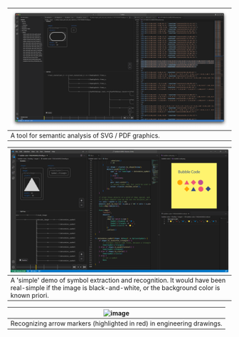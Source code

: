 |![](pdfeye-1.png)|
|-----|
|A tool for semantic analysis of SVG / PDF graphics.|

|![](bubble-code-dark.png)|
|-----|
|A 'simple' demo of symbol extraction and recognition. It would have been real-simple if the image is black-and-white, or the background color is known priori.|

|![image](https://github.com/visioncortex/.github/assets/1782664/20fc6361-177e-47a9-87f1-c4745f83cd6b)|
|-----|
|Recognizing arrow markers (highlighted in red) in engineering drawings.|
